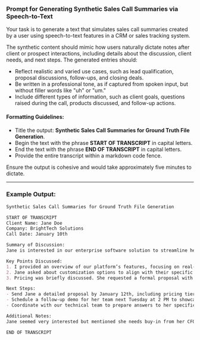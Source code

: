 ### **Prompt for Generating Synthetic Sales Call Summaries via Speech-to-Text**

Your task is to generate a text that simulates sales call summaries created by a user using speech-to-text features in a CRM or sales tracking system.

The synthetic content should mimic how users naturally dictate notes after client or prospect interactions, including details about the discussion, client needs, and next steps. The generated entries should:

- Reflect realistic and varied use cases, such as lead qualification, proposal discussions, follow-ups, and closing deals.
- Be written in a professional tone, as if captured from spoken input, but without filler words like "uh" or "um."
- Include different types of information, such as client goals, questions raised during the call, products discussed, and follow-up actions.

#### **Formatting Guidelines:**
- Title the output: **Synthetic Sales Call Summaries for Ground Truth File Generation**.
- Begin the text with the phrase **START OF TRANSCRIPT** in capital letters.
- End the text with the phrase **END OF TRANSCRIPT** in capital letters.
- Provide the entire transcript within a markdown code fence.

Ensure the output is cohesive and would take approximately five minutes to dictate.

---

### Example Output:

```markdown
Synthetic Sales Call Summaries for Ground Truth File Generation

START OF TRANSCRIPT
Client Name: Jane Doe  
Company: BrightTech Solutions  
Call Date: January 10th  

Summary of Discussion:  
Jane is interested in our enterprise software solution to streamline her company’s supply chain operations. She mentioned that their current system struggles with real-time inventory updates and integration with third-party logistics providers.  

Key Points Discussed:  
1. I provided an overview of our platform’s features, focusing on real-time data synchronization and API integrations for logistics partners.  
2. Jane asked about customization options to align with their specific workflows. I explained our modular approach and shared examples of similar implementations we’ve done for other clients in her industry.  
3. Pricing was briefly discussed. She requested a formal proposal with tiered pricing options based on user licenses and additional modules.  

Next Steps:  
- Send Jane a detailed proposal by January 12th, including pricing tiers and implementation timelines.  
- Schedule a follow-up demo for her team next Tuesday at 2 PM to showcase the platform’s reporting capabilities.  
- Coordinate with our technical team to prepare answers to her specific questions about API compatibility.  

Additional Notes:  
Jane seemed very interested but mentioned she needs buy-in from her CFO before moving forward. Emphasize ROI and cost savings in the proposal to address potential concerns from their finance team.

END OF TRANSCRIPT
```
 